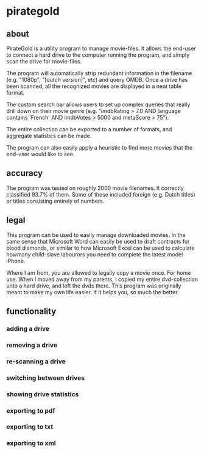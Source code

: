 # pirategold

## about

PirateGold is a utility program to manage movie-files. It allows the end-user to connect a hard drive to the computer running the program, and simply scan the drive for movie-files. 

The program will automatically strip redundant information in the filename (e.g. "1080p", "[dutch version]", etc) and query OMDB. Once a drive has been scanned, all the recognized movies are displayed in a neat table format. 

The custom search bar allows users to set up complex queries that really drill down on their movie genre (e.g. "imdbRating > 7.0 AND language contains 'French' AND imdbVotes > 5000 and metaScore > 75"). 

The entire collection can be exported to a number of formats, and aggregate statistics can be made.

The program can also easily apply a heuristic to find more movies that the end-user would like to see.

## accuracy

The program was tested on roughly 2000 movie filenames. It correctly classified 93.7% of them. Some of these included foreign (e.g. Dutch titles) or titles consisting entirely of numbers.

## legal

This program can be used to easily manage downloaded movies. In the same sense that Microsoft Word can easily be used to draft contracts for blood diamonds, or similar to how Microsoft Excel can be used to calculate howmany child-slave labourors you need to complete the latest model iPhone.

Where I am from, you are allowed to legally copy a movie once. For home use. When I moved away from my parents, I copied my entire dvd-collection unto a hard drive, and left the dvds there. This program was originally meant to make my own life easier. If it helps you, so much the better.

## functionality

### adding a drive

### removing a drive

### re-scanning a drive

### switching between drives

### showing drive statistics

### exporting to pdf

### exporting to txt

### exporting to xml

